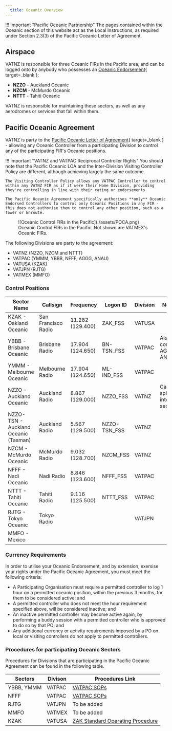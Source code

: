 ```yaml
---
  title: Oceanic Overview
---
```


!!! important "Pacific Oceanic Partnership"
    The pages contained within the Oceanic section of this website act as the Local Instructions, as required under Section 2.3(3) of the Pacific Oceanic Letter of Agreement.

## Airspace

VATNZ is responsible for three Oceanic FIRs in the Pacific area, and can be logged onto by anybody who possesses an [Oceanic Endorsement](https://www.vatnz.net/members/oceanic){ target=_blank }:

- **NZZO** - Auckland Oceanic
- **NZCM** - McMurdo Oceanic
- **NTTT** - Tahiti Oceanic

VATNZ is responsible for maintaining these sectors, as well as any aerodromes or services that fall within them. 

## Pacific Oceanic Agreement

VATNZ is party to the [Pacific Oceanic Letter of Agreement](https://www.vatnz.net/vatnz/policies/LOAs/pacific-oceanic-letter-agreement-v1-1-1/){ target=_blank } - allowing any Oceanic Controller from a participating Division to control any of the participating FIR's Oceanic positions. 

!!! important "VATNZ and VATPAC Reciprocal Controller Rights"
    You should note that the Pacific Oceanic LOA and the Inter-Division Visiting Controller Policy are different, although achieving largely the same outcome. 

    The Visiting Controller Policy allows any VATPAC Controller to control within any VATNZ FIR as if it were their Home Division, providing they're controlling in line with their rating or endorsements. 
    
    The Pacific Oceanic Agreement specifically authorises **only** Oceanic Endorsed Controllers to control only Oceanic Positions in any FIR - this does not authorise them to control any other position, such as a Tower or Enroute.

<figure markdown>
  ![Oceanic Control FIRs in the Pacific](./assets/POCA.png) 
  <figcaption>Oceanic Control FIRs in the Pacific. Not shown are VATMEX's Oceanic FIRs.</figcaption>
</figure>

The following Divisions are party to the agreement:

- VATNZ (NZZO, NZCM and NTTT)
- VATPAC (YMMM, YBBB, NFFF, AGGG, ANAU)
- VATUSA (KZAK)
- VATJPN (RJTG)
- VATMEX (MMFO)

### Control Positions

| Sector Name                          | Callsign            | Frequency        | Logon ID     | Division | Notes                       |
| ------------------------------------ | ------------------- | ---------------- | ------------ | -------- | --------------------------- |
| KZAK - Oakland Oceanic               | San Francisco Radio | 11.282 (129.400) | ZAK_FSS      | VATUSA   |                             |
| YBBB - Brisbane Oceanic              | Brisbane Radio      | 17.904 (124.650) | BN-TSN_FSS   | VATPAC   | Also controls AGGG, ANAU    |
| YMMM - Melbourne Oceanic             | Melbourne Radio     | 17.904 (124.650) | ML-IND_FSS   | VATPAC   |                             |
| NZZO - Auckland Oceanic              | Auckland Radio      | 8.867 (129.000)  | NZZO_FSS     | VATNZ    | Can be split into -E sector |
| NZZO-TSN - Auckland Oceanic (Tasman) | Auckland Radio      | 5.567 (129.500)  | NZZO-TSN_FSS | VATNZ    |                             |
| NZCM - McMurdo Oceanic               | McMurdo Radio       | 9.032 (128.700)  | NZCM_FSS     | VATNZ    |                             |
| NFFF - Nadi Oceanic                  | Nadi Radio          | 8.846 (123.600)  | NFFF_FSS     | VATPAC   |                             |
| NTTT - Tahiti Oceanic                | Tahiti Radio        | 9.116 (125.500)  | NTTT_FSS     | VATPAC   |                             |
| RJTG - Tokyo Oceanic                 | Tokyo Radio         |                  |              | VATJPN   |                             |
| MMFO - Mexico                        |                     |                  |              |          |                             |

### Currency Requirements

In order to utilise your Oceanic Endorsement, and by extension, exersise your rights under the Pacific Oceanic Agreement, you must meet the following criteria:

- A Participating Organisation must require a permitted controller to log 1 hour on a permitted oceanic position, within the previous 3 months, for them to be considered active; and
- A permitted controller who does not meet the hour requirement specified above, will be considered inactive; and
- An inactive permitted controller may become active again, by performing a buddy session with a permitted controller who is approved to do so by that PO; and
- Any additional currency or activity requirements imposed by a PO on local or visiting controllers do not apply to permitted controllers.

### Procedures for participating Oceanic Sectors

Procedures for Divisions that are participating in the Pacific Oceanic Agreement can be found in the following table.

| Sectors    | Divison | Procedures Link                                                                                                                      |
| ---------- | ------- | ------------------------------------------------------------------------------------------------------------------------------------ |
| YBBB, YMMM | VATPAC  | [VATPAC SOPs](http://sops.vatpac.org/oceanic/)                                                                                       |
| NFFF       | VATPAC  | [VATPAC SOPs](http://sops.vatpac.org/pacific/)                                                                                       |
| RJTG       | VATJPN  | To be added                                                                                                                          |
| MMFO       | VATMEX  | To be added                                                                                                                          |
| KZAK       | VATUSA  | [ZAK Standard Operating Procedure](https://oakartcc.org/web/viewer.html?file=/controllers/file/e8a98e09-1c16-11ec-9430-2a32edb55910) |